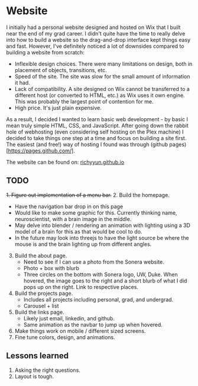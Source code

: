 # Website

I initially had a personal website designed and hosted on Wix that I built near the end of my grad career. I didn't quite have the time to really delve into how to build a website so the drag-and-drop interface kept things easy and fast. 
However, I've definitely noticed a lot of downsides compared to building a website from scratch:
- Inflexible design choices. There were many limitations on design, both in placement of objects, transitions, etc.
- Speed of the site. The site was slow for the small amount of information it had.
- Lack of compatibility. A site designed on Wix cannot be transferred to a different host (or converted to HTML, etc.) as Wix uses it own engine. This was probably the largest point of contention for me.
- High price. It's just plain expensive.

As a result, I decided I wanted to learn basic web development - by basic I mean truly simple HTML, CSS, and JavaScript. After going down the rabbit hole of webhosting (even considering self hosting on the Plex machine) I decided to take things one step at a time and focus on building a site first. The easiest (and free!) way of hosting I found was through (github pages)[https://pages.github.com/].

The website can be found on: [richyyun.github.io](richyyun.github.io)

## TODO
~~1. Figure out implementation of a menu bar.~~
2. Build the homepage.
   - Have the navigation bar drop in on this page
   - Would like to make some graphic for this. Currently thinking name, neuroscientist, with a brain image in the middle.
   - May delve into blender / rendering an animation with lighting using a 3D model of a brain for this as that would be cool to do.
   - In the future may look into threejs to have the light source be where the mouse is and the brain lighting up from different angles.
3. Build the about page.
   - Need to see if I can use a photo from the Sonera website.
   - Photo + box with blurb
   - Three circles on the bottom with Sonera logo, UW, Duke. When hovered, the image goes to the right and a short blurb of what I did pops up on the right. Link to respective places.
4. Build the projects page.
   - Includes all projects including personal, grad, and undergrad.
   - Carousel + list
5. Build the links page.
   - Likely just email, linkedin, and github.
   - Same animation as the navbar to jump up when hovered.
6. Make things work on mobile / different sized screens.
7. Fine tune colors, design, and animations.


## Lessons learned
1. Asking the right questions.
2. Layout is tough.
